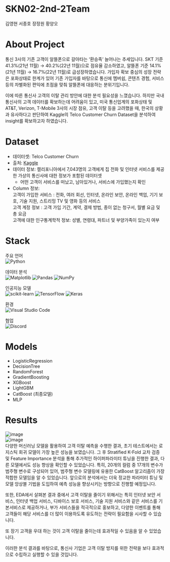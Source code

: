 # SKN02-2nd-2Team
김영현 서종호 장정원 황양오

# About Project
통신 3사의 기존 고객이 알뜰폰으로 갈아타는 ‘환승족’ 늘어나는 추세입니다. SKT 기준 41.3%(21년 11월) → 40.2%(22년 11월)으로 점유율 감소하였고, 알뜰폰 기준 14.1%(21년 11월) → 16.7%(22년 11월)로 급성장하였습니다. 가입자 확보 중심의 성장 전략은 포화상태로 한계가 있어 기존 가입자를 바탕으로 통신에 멤버쉽, 콘텐츠 경험, 서비스 등의 차별화된 편익에 초점을 맞춰 알뜰폰에 대응하는 분위기입니다. 

이에 따른 통신사 고객의 이탈 관리 방안에 대한 분석 필요성을 느꼈습니다. 하지만 국내 통신사의 고객 데이터를 확보하는데 어려움이 있고, 미국 통신업계의 포화상태 및 AT&T, Verizon, T-Mobile 3사의 시장 점유, 고객 이탈 등을 고려했을 때, 한국의 상황과 유사하다고 판단하여 Kaggle의 Telco Customer Churn Dataset을 분석하여 insight를 확보하고자 하였습니다.

# Dataset
- 데이터셋: Telco Customer Churn
- 출처: [Kaggle](https://www.kaggle.com/datasets/blastchar/telco-customer-churn/data)
- 데이터 정보: 캘리포니아에서 7,043명의 고객에게 집 전화 및 인터넷 서비스를 제공한 가상의 통신사에 대한 정보가 포함된 데이터셋
    - 어떤 고객이 서비스를 떠났고, 남아있거나, 서비스에 가입했는지 확인
- Column 정보:  
    고객이 가입한 서비스 : 전화, 여러 회선, 인터넷, 온라인 보안, 온라인 백업, 기기 보호, 기술 지원, 스트리밍 TV 및 영화 등의 서비스  
    고객 계정 정보 : 고객 가입 기간, 계약, 결제 방법, 종이 없는 청구서, 월별 요금 및 총 요금  
    고객에 대한 인구통계학적 정보: 성별, 연령대, 파트너 및 부양가족이 있는지 여부

# Stack

주요 언어  
 ![Python](https://img.shields.io/badge/python-3670A0?style=for-the-badge&logo=python&logoColor=ffdd54)

데이터 분석  
 ![Matplotlib](https://img.shields.io/badge/Matplotlib-%23ffffff.svg?style=for-the-badge&logo=Matplotlib&logoColor=black)
 ![Pandas](https://img.shields.io/badge/pandas-%23150458.svg?style=for-the-badge&logo=pandas&logoColor=white)
 ![NumPy](https://img.shields.io/badge/numpy-%23013243.svg?style=for-the-badge&logo=numpy&logoColor=white)

인공지능 모델  
 ![scikit-learn](https://img.shields.io/badge/scikit--learn-%23F7931E.svg?style=for-the-badge&logo=scikit-learn&logoColor=white)
 ![TensorFlow](https://img.shields.io/badge/TensorFlow-%23FF6F00.svg?style=for-the-badge&logo=TensorFlow&logoColor=white)
 ![Keras](https://img.shields.io/badge/Keras-%23D00000.svg?style=for-the-badge&logo=Keras&logoColor=white)
  
환경  
 ![Visual Studio Code](https://img.shields.io/badge/Visual%20Studio%20Code-0078d7.svg?style=for-the-badge&logo=visual-studio-code&logoColor=white)
  
협업  
 ![Discord](https://img.shields.io/badge/Discord-%235865F2.svg?style=for-the-badge&logo=discord&logoColor=white)

 # Models
 - LogisticRegression  
 - DecisionTree  
 - RandomForest  
 - GradientBoosting
 - XGBoost
 - LightGBM
 - CatBoost (최종모델)
 - MLP

# Results
![image](https://github.com/SKNETWORKS-FAMILY-AICAMP/SKN02-2nd-2Team/assets/158265663/5464b7d5-ff62-4fcc-ab12-430e406acf97)  
![image](https://github.com/SKNETWORKS-FAMILY-AICAMP/SKN02-2nd-2Team/assets/158265663/07a25555-cb60-4f56-815d-ff98c6e81793)  
다양한 머신러닝 모델을 활용하여 고객 이탈 예측을 수행한 결과, 초기 테스트에서는 로지스틱 회귀 모델이 가장 높은 성능을 보였습니다. 그 후 Stratified K-Fold 교차 검증 및 Feature Importance 분석을 통해 추가적인 하이퍼파라미터 튜닝을 진행한 결과, 다른 모델에서도 성능 향상을 확인할 수 있었습니다. 
특히, 20개의 컬럼 중 17개의 변수가 범주형 변수로 구성되어 있어, 범주형 변수 모델링에 유용한 CatBoost 알고리즘이 가장 적합한 모델임을 알 수 있었습니다.
앞으로의 분석에서는 더욱 정교한 파라미터 튜닝 및 모델 앙상블 기법을 도입하여 예측 성능을 향상시키는 방향으로 진행할 예정입니다.

또한, EDA에서 살펴본 결과 중에서 고객 이탈을 줄이기 위해서는 특히 인터넷 보안 서비스, 인터넷 백업 서비스, 디바이스 보호 서비스, 기술 지원 서비스와 같은 서비스를 기본서비스로 제공하거나,  부가 서비스들을 적극적으로 홍보하고, 다양한 이벤트를 통해 고객들이 해당 서비스를 더 많이 이용하도록 유도하는 전략이 필요함을 시사할 수 있습니다.

또 장기 고객을 우대 하는 것이 고객 이탈을 줄이는데 효과적일 수 있음을 알 수 있었습니다. 

이러한 분석 결과를 바탕으로, 통신사 기업은 고객 이탈 방지를 위한 전략을 보다 효과적으로 수립하고 실행할 수 있을 것입니다.
